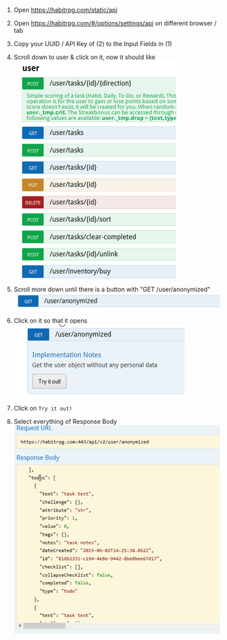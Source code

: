 1. Open https://habitrpg.com/static/api
2. Open https://habitrpg.com/#/options/settings/api on different browser / tab

3. Copy your UUID / API Key of (2) to the Input Fields in (1)

4. Scroll down to user & click on it, now it should like 
![](tutorialPictures/0_apiList.png)

5. Scroll more down until there is a button with "GET /user/anonymized"
![](tutorialPictures/1_userAnon.png)

6. Click on it so that it opens 
![](tutorialPictures/2_userAnonOpen.png)


7. Click on `Try it out!`

8. Select everything of Response Body
![](tutorialPictures/3_userAnonResponse.png)

